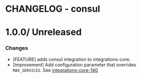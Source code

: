# CHANGELOG - consul

1.0.0/ Unreleased
==================

### Changes

* [FEATURE] adds consul integration to integrations-core.
* [Improvement] Add configuration parameter that overrides `MAX_SERVICES`. See [integrations-core-140](https://github.com/DataDog/integrations-core/pull/140)

